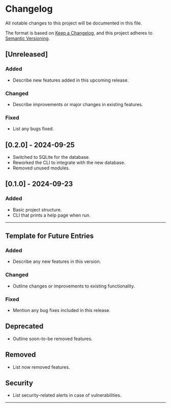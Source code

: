 # Changelog

All notable changes to this project will be documented in this file.

The format is based on [Keep a Changelog](https://keepachangelog.com/en/1.0.0/),
and this project adheres to [Semantic Versioning](https://semver.org/).

## [Unreleased]

### Added

- Describe new features added in this upcoming release.
  
### Changed

- Describe improvements or major changes in existing features.
  
### Fixed

- List any bugs fixed.

## [0.2.0] - 2024-09-25

- Switched to SQLite for the database.
- Reworked the CLI to integrate with the new database.
- Removed unused modules.

## [0.1.0] - 2024-09-23

### Added

- Basic project structure.
- CLI that prints a help page when run.

---

## Template for Future Entries

### Added

- Describe any new features in this version.

### Changed

- Outline changes or improvements to existing functionality.

### Fixed

- Mention any bug fixes included in this release.

## Deprecated

- Outline soon-to-be removed features.

## Removed

- List now removed features.

## Security

- List security-related alerts in case of vulnerabilities.

---
